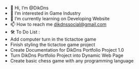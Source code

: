 - 👋 Hi, I’m @DikDns
- 👀 I’m interested in Game Industry
- 🌱 I’m currently learning on Developing Website
- 📫 How to reach me dikdnssocial@gmail.com
-   🛠 To Do List :
  -   Add computer turn in the tictactoe game
  -   Finish styling the tictactoe game project
  -   Create Documentation for DikDns Portfolio Project 1.0
  -   Turn DikDns Portfolio Project into Dynamic Web Page
  -   Create basic chess game with any programming language


<!---
DikDns/DikDns is a ✨ special ✨ repository because its `README.md` (this file) appears on your GitHub profile.
You can click the Preview link to take a look at your changes.
--->
